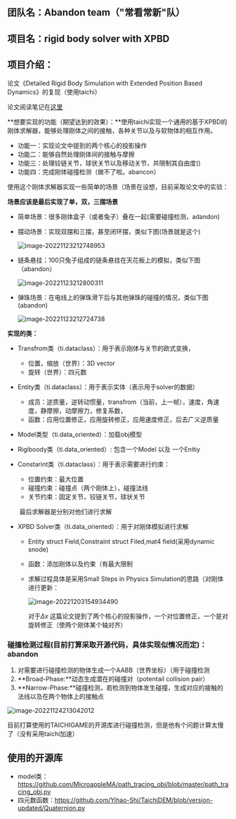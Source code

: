 ## 团队名：Abandon team（"常看常新"队）

## 项目名：rigid body solver with XPBD

## 项目介绍：

论文《Detailed Rigid Body Simulation with Extended Position Based Dynamics》的复现（使用taichi）

论文阅读笔记在[这里](https://www.cnblogs.com/Ligo-Z/p/16921559.html)

**想要实现的功能（期望达到的效果）：**使用taichi实现一个通用的基于XPBD的刚体求解器，能够处理刚体之间的接触，各种关节以及与软物体的相互作用。

- 功能一：实现论文中提到的两个核心的投影操作
- 功能二：能够自然处理刚体间的接触与摩擦
- 功能三：处理铰链关节，球状关节以及移动关节，并限制其自由度()
- 功能四：完成刚体碰撞检测（做不了啦。abancon）

使用这个刚体求解器实现一些简单的场景（场景在设想，目前采取论文中的实验：

**场景应该是最后实现了单，双，三摆场景**

- 简单场景：很多刚体盒子（或者兔子）叠在一起(需要碰撞检测，adandon)

- 摆动场景：实现双摆和三摆，甚至闭环摆，类似下图(场景就是这个)

  ![image-20221123212748953](https://img2022.cnblogs.com/blog/1656870/202211/1656870-20221123212750831-1757344658.png)

- 链条悬挂：100只兔子组成的链条悬挂在天花板上的模拟，类似下图（abandon）

  ![image-20221123212800311](https://img2022.cnblogs.com/blog/1656870/202211/1656870-20221123212802123-1618061579.png)

- 弹珠场景：在电线上的弹珠滑下后与其他弹珠的碰撞的情况，类似下图(abandon)

  ![image-20221123212724738](https://img2022.cnblogs.com/blog/1656870/202211/1656870-20221123212726614-1777701870.png)

**实现的类：**

- Transfrom类（ti.dataclass）：用于表示刚体与关节的欧式变换，
  - 位置，缩放（世界）：3D vector
  - 旋转（世界）：四元数
  
- Entity类（ti.dataclass）：用于表示实体（表示用于solver的数据）
  - 成员：逆质量，逆转动惯量，transfrom（当前，上一帧），速度，角速度，静摩擦，动摩擦力，修复系数，
  - 函数：应用位置修正，应用旋转修正，应用速度修正，后去广义逆质量
  
- Model类型（ti.data_oriented）：加载obj模型
  
- Rigiboody类（ti.data_oriented）: 包含一个Model 以及 一个Enitiy
  
- Constarint类（ti.dataclass）：用于表示需要进行约束：

  - 位置约束：最大位置
  - 碰撞约束：碰撞点（两个刚体上），碰撞法线
  - 关节约束：固定关节，铰链关节，球状关节

  ​    最后求解器是分别对他们进行求解

- XPBD Solver类（ti.data_oriented）：用于对刚体模拟进行求解

  - Entity struct Field,Constraint struct  Filed,mat4 field(采用dynamic snode)

  - 函数：添加刚体以及约束（有最大限制

  - 求解过程具体是采用Small Steps in Physics Simulation的思路（对刚体进行更新：

    ![image-20221203154934490](https://img2023.cnblogs.com/blog/1656870/202212/1656870-20221203155140530-631716489.png)

    对于$\Delta x$ 这篇论文提到了两个核心的投影操作，一个对位置修正，一个是对旋转修正（使两个刚体某个轴对齐）

### 碰撞检测过程(目前打算采取开源代码，具体实现似情况而定)：abandon

1. 对需要进行碰撞检测的物体生成一个AABB（世界坐标）（用于碰撞检测
2. **Broad-Phase:**动态生成潜在的碰撞对（potentail collision pair）
3. **Narrow-Phase:**碰撞检测，若检测到物体发生碰撞，生成对应的接触的法线以及在两个物体上的接触点

![image-20221124213042012](https://img2022.cnblogs.com/blog/1656870/202211/1656870-20221124213043033-1530754736.png)

目前打算使用的TAICHIGAME的开源库进行碰撞检测，但是他有个问题计算太慢了（没有采用taichi加速）

## 使用的开源库

- model类：https://github.com/MicroappleMA/path_tracing_obj/blob/master/path_tracing_obj.py
- 四元数函数：https://github.com/Yihao-Shi/TaichiDEM/blob/version-updated/Quaternion.py

